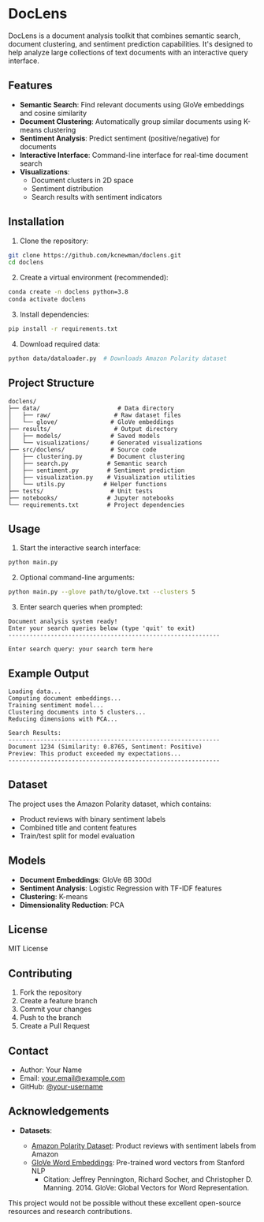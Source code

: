 # DocLens

DocLens is a document analysis toolkit that combines semantic search, document clustering, and sentiment prediction capabilities. It's designed to help analyze large collections of text documents with an interactive query interface.

## Features

- **Semantic Search**: Find relevant documents using GloVe embeddings and cosine similarity
- **Document Clustering**: Automatically group similar documents using K-means clustering
- **Sentiment Analysis**: Predict sentiment (positive/negative) for documents
- **Interactive Interface**: Command-line interface for real-time document search
- **Visualizations**:
  - Document clusters in 2D space
  - Sentiment distribution
  - Search results with sentiment indicators

## Installation

1. Clone the repository:

```bash
git clone https://github.com/kcnewman/doclens.git
cd doclens
```

2. Create a virtual environment (recommended):

```bash
conda create -n doclens python=3.8
conda activate doclens
```

3. Install dependencies:

```bash
pip install -r requirements.txt
```

4. Download required data:

```bash
python data/dataloader.py  # Downloads Amazon Polarity dataset
```

## Project Structure

```
doclens/
├── data/                      # Data directory
│   ├── raw/                  # Raw dataset files
│   └── glove/               # GloVe embeddings
├── results/                  # Output directory
│   ├── models/              # Saved models
│   └── visualizations/      # Generated visualizations
├── src/doclens/             # Source code
│   ├── clustering.py        # Document clustering
│   ├── search.py           # Semantic search
│   ├── sentiment.py        # Sentiment prediction
│   ├── visualization.py    # Visualization utilities
│   └── utils.py           # Helper functions
├── tests/                   # Unit tests
├── notebooks/              # Jupyter notebooks
└── requirements.txt        # Project dependencies
```

## Usage

1. Start the interactive search interface:

```bash
python main.py
```

2. Optional command-line arguments:

```bash
python main.py --glove path/to/glove.txt --clusters 5
```

3. Enter search queries when prompted:

```
Document analysis system ready!
Enter your search queries below (type 'quit' to exit)
------------------------------------------------------------

Enter search query: your search term here
```

## Example Output

```
Loading data...
Computing document embeddings...
Training sentiment model...
Clustering documents into 5 clusters...
Reducing dimensions with PCA...

Search Results:
------------------------------------------------------------
Document 1234 (Similarity: 0.8765, Sentiment: Positive)
Preview: This product exceeded my expectations...
------------------------------------------------------------
```

## Dataset

The project uses the Amazon Polarity dataset, which contains:

- Product reviews with binary sentiment labels
- Combined title and content features
- Train/test split for model evaluation

## Models

- **Document Embeddings**: GloVe 6B 300d
- **Sentiment Analysis**: Logistic Regression with TF-IDF features
- **Clustering**: K-means
- **Dimensionality Reduction**: PCA

## License

MIT License

## Contributing

1. Fork the repository
2. Create a feature branch
3. Commit your changes
4. Push to the branch
5. Create a Pull Request

## Contact

- Author: Your Name
- Email: your.email@example.com
- GitHub: [@your-username](https://github.com/your-username)

## Acknowledgements

- **Datasets**:

  - [Amazon Polarity Dataset](https://huggingface.co/datasets/amazon_polarity): Product reviews with sentiment labels from Amazon
  - [GloVe Word Embeddings](https://nlp.stanford.edu/projects/glove/): Pre-trained word vectors from Stanford NLP
    - Citation: Jeffrey Pennington, Richard Socher, and Christopher D. Manning. 2014. GloVe: Global Vectors for Word Representation.

This project would not be possible without these excellent open-source resources and research contributions.
